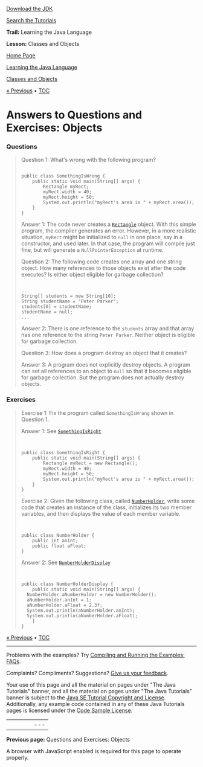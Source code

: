 [Download
the JDK](http://java.sun.com/javase/6/download.jsp)
  
[Search the
Tutorials](../../../search.html)

**Trail:** Learning the Java Language
  
**Lesson:** Classes and Objects

[Home Page](../../../index.html)
>
[Learning the Java Language](../../index.html)
>
[Classes and Objects](../index.html)

[« Previous](../QandE/objects-questions.html) • [TOC](../../TOC.html)

# Answers to Questions and Exercises: Objects

### Questions

> Question 1:
> What's wrong with the following program?
>
> ```
>
> public class SomethingIsWrong {
>     public static void main(String[] args) {
>         Rectangle myRect;
>         myRect.width = 40;
>         myRect.height = 50;
>         System.out.println("myRect's area is " + myRect.area());
>     }
> }
>
> ```
>
> Answer 1:
> The code never creates a
> [`Rectangle`](Rectangle.java) object.
> With this simple program, the compiler generates an error.
> However, in a more realistic situation,
> `myRect` might be initialized to `null` in one place,
> say in a constructor,
> and used later.
> In that case, the program will compile just fine,
> but will generate a `NullPointerException` at runtime.
>
> Question 2:
> The following code creates one array and one
> string object.
> How many references to those objects exist after the code executes?
> Is either object eligible for garbage collection?
>
> ```
>
> ...
> String[] students = new String[10];
> String studentName = "Peter Parker";
> students[0] = studentName;
> studentName = null;
> ...
>
> ```
>
> Answer 2:
> There is one reference to the `students` array and that array
> has one reference to the string `Peter Parker`.
> Neither object is eligible for garbage collection.
>   
>
> Question 3:
> How does a program destroy an object that it creates?
>   
> Answer 3:
> A program does not explicitly destroy objects.
> A program can set all references to an object to `null`
> so that it becomes eligible for garbage collection.
> But the program does not actually destroy objects.

  

### Exercises

> Exercise 1:
> Fix the program called `SomethingIsWrong` shown in Question 1.
>   
> Answer 1: See
> [`SomethingIsRight`](SomethingIsRight.java)
>
> ```
>
>
> public class SomethingIsRight {
>     public static void main(String[] args) {
>         Rectangle myRect = new Rectangle();
>         myRect.width = 40;
>         myRect.height = 50;
>         System.out.println("myRect's area is " + myRect.area());
>     }
> }
>
> ```
>
>   
>
> Exercise 2:
> Given the following class,
> called
> [`NumberHolder`](NumberHolder.java), write some code that creates an instance of the class,
> initializes its two member variables,
> and then displays the value of each member variable.
>
> ```
>
>
> public class NumberHolder {
>     public int anInt;
>     public float aFloat;
> }
>
> ```
>
>   
> Answer 2: See
> [`NumberHolderDisplay`](NumberHolderDisplay.java)
>
> ```
>
>
> public class NumberHolderDisplay {
>     public static void main(String[] args) {
> 	NumberHolder aNumberHolder = new NumberHolder();
> 	aNumberHolder.anInt = 1;
> 	aNumberHolder.aFloat = 2.3f;
> 	System.out.println(aNumberHolder.anInt);
> 	System.out.println(aNumberHolder.aFloat);
>     }
> }
>
> ```

[« Previous](../QandE/objects-questions.html)
•
[TOC](../../TOC.html)


---

Problems with the examples? Try [Compiling and Running
the Examples: FAQs](../../../information/run-examples.html).
  
Complaints? Compliments? Suggestions? [Give
us your feedback](http://download.oracle.com/javase/feedback.html).

Your use of this page and all the material on pages under "The Java Tutorials" banner,
and all the material on pages under "The Java Tutorials" banner is subject to the [Java SE Tutorial Copyright
and License](../../../information/license.html).
Additionally, any example code contained in any of these Java
Tutorials pages is licensed under the
[Code
Sample License](http://developers.sun.com/license/berkeley_license.html).

|  |  |  |  |  |
| --- | --- | --- | --- | --- |
| |  |  | | --- | --- | | duke image | Oracle logo | | [About Oracle](http://www.oracle.com/us/corporate/index.html) | [Oracle Technology Network](http://www.oracle.com/technology/index.html) | [Terms of Service](https://www.samplecode.oracle.com/servlets/CompulsoryClickThrough?type=TermsOfService) | Copyright © 1995, 2011 Oracle and/or its affiliates. All rights reserved. |

**Previous page:** Questions and Exercises: Objects




A browser with JavaScript enabled is required for this page to operate properly.